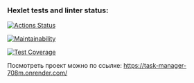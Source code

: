 ### Hexlet tests and linter status:
[![Actions Status](https://github.com/u-shev/python-project-52/workflows/hexlet-check/badge.svg)](https://github.com/u-shev/python-project-52/actions)

[![Maintainability](https://api.codeclimate.com/v1/badges/b6dec8c80cd1ee2878cf/maintainability)](https://codeclimate.com/github/u-shev/python-project-52/maintainability)

[![Test Coverage](https://api.codeclimate.com/v1/badges/b6dec8c80cd1ee2878cf/test_coverage)](https://codeclimate.com/github/u-shev/python-project-52/test_coverage)

Посмотреть проект можно по ссылке: https://task-manager-708m.onrender.com/
